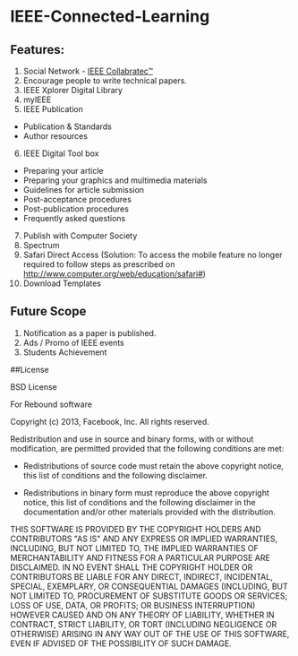 # IEEE-Connected-Learning
## Features:

1. Social Network - <a href="https://ieee-collabratec.ieee.org">IEEE Collabratec™ </a>
2. Encourage people to write technical papers.
3. IEEE Xplorer Digital Library
4. myIEEE
5. IEEE Publication
  - Publication & Standards
  - Author resources
6. IEEE Digital Tool box
  - Preparing your article
  - Preparing your graphics and multimedia materials
  - Guidelines for article submission
  - Post-acceptance procedures
  - Post-publication procedures
  - Frequently asked questions
7. Publish with Computer Society
8. Spectrum
9. Safari Direct Access (Solution: To access the mobile feature no longer required to follow steps as prescribed on http://www.computer.org/web/education/safari#)
10. Download Templates

## Future Scope 

1. Notification as a paper is published.
2. Ads / Promo of IEEE events
3. Students Achievement 



##License

BSD License

For Rebound software

Copyright (c) 2013, Facebook, Inc.
All rights reserved.

Redistribution and use in source and binary forms, with or without
modification, are permitted provided that the following conditions are met:

* Redistributions of source code must retain the above copyright notice,
this list of conditions and the following disclaimer.

* Redistributions in binary form must reproduce the above copyright notice,
this list of conditions and the following disclaimer in the documentation
and/or other materials provided with the distribution.

THIS SOFTWARE IS PROVIDED BY THE COPYRIGHT HOLDERS AND CONTRIBUTORS "AS IS"
AND ANY EXPRESS OR IMPLIED WARRANTIES, INCLUDING, BUT NOT LIMITED TO, THE
IMPLIED WARRANTIES OF MERCHANTABILITY AND FITNESS FOR A PARTICULAR PURPOSE
ARE DISCLAIMED. IN NO EVENT SHALL THE COPYRIGHT HOLDER OR CONTRIBUTORS BE
LIABLE FOR ANY DIRECT, INDIRECT, INCIDENTAL, SPECIAL, EXEMPLARY, OR
CONSEQUENTIAL DAMAGES (INCLUDING, BUT NOT LIMITED TO, PROCUREMENT OF
SUBSTITUTE GOODS OR SERVICES; LOSS OF USE, DATA, OR PROFITS; OR BUSINESS
INTERRUPTION) HOWEVER CAUSED AND ON ANY THEORY OF LIABILITY, WHETHER IN
CONTRACT, STRICT LIABILITY, OR TORT (INCLUDING NEGLIGENCE OR OTHERWISE)
ARISING IN ANY WAY OUT OF THE USE OF THIS SOFTWARE, EVEN IF ADVISED OF THE
POSSIBILITY OF SUCH DAMAGE.
